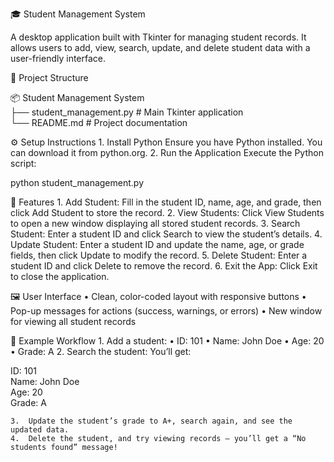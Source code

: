 🎓 Student Management System

A desktop application built with Tkinter for managing student records. It allows users to add, view, search, update, and delete student data with a user-friendly interface.

📂 Project Structure

📦 Student Management System  
├── student_management.py    # Main Tkinter application  
└── README.md                # Project documentation  

⚙️ Setup Instructions
	1.	Install Python
Ensure you have Python installed. You can download it from python.org.
	2.	Run the Application
Execute the Python script:

python student_management.py

🚀 Features
	1.	Add Student:
Fill in the student ID, name, age, and grade, then click Add Student to store the record.
	2.	View Students:
Click View Students to open a new window displaying all stored student records.
	3.	Search Student:
Enter a student ID and click Search to view the student’s details.
	4.	Update Student:
Enter a student ID and update the name, age, or grade fields, then click Update to modify the record.
	5.	Delete Student:
Enter a student ID and click Delete to remove the record.
	6.	Exit the App:
Click Exit to close the application.

🖼️ User Interface
	•	Clean, color-coded layout with responsive buttons
	•	Pop-up messages for actions (success, warnings, or errors)
	•	New window for viewing all student records

📘 Example Workflow
	1.	Add a student:
	•	ID: 101
	•	Name: John Doe
	•	Age: 20
	•	Grade: A
	2.	Search the student:
You’ll get:

ID: 101  
Name: John Doe  
Age: 20  
Grade: A


	3.	Update the student’s grade to A+, search again, and see the updated data.
	4.	Delete the student, and try viewing records — you’ll get a “No students found” message!

